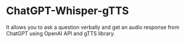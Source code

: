 # ChatGPT-Whisper-gTTS
It allows you to ask a question verbally and get an audio response from ChatGPT using OpenAI API and gTTS library.
